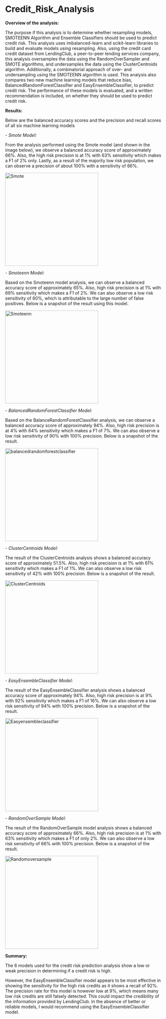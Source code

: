 # Credit_Risk_Analysis

**Overview of the analysis:**

The purpose if this analysis is to determine whether resampling models, SMOTEENN Algorithm and Ensemble Classifiers should be used to predict credit risk. This analysis uses imbalanced-learn and scikit-learn libraries to build and evaluate models using resampling. Also, using the credit card credit dataset from LendingClub, a peer-to-peer lending services company, this analysis oversamples the data using the RandomOverSampler and SMOTE algorithms, and undersamples the data using the ClusterCentroids algorithm. Additionally, a combinatorial approach of over- and undersampling using the SMOTEENN algorithm is used. This analysis also compares two new machine learning models that reduce bias, BalancedRandomForestClassifier and EasyEnsembleClassifier, to predict credit risk. The performance of these models is evaluated, and a written recommendation is included, on whether they should be used to predict credit risk.

**Results:**

Below are the balanced accuracy scores and the precision and recall scores of all six machine learning models

_- Smote Model:_

From the analysis performed using the Smote model (and shown in the image below), we observe a balanced accuracy score of approximately 66%. Also, the high risk precision is at 1% with 63% sensitivity which makes a F1 of 2% only. Lastly, as a result of the majority low risk population, we can observe a precision of about 100% with a sensitivity of 66%.

<img width="300" alt="Smote" src="https://user-images.githubusercontent.com/79670933/123569338-23c24d00-d794-11eb-9548-6337a48aa5e7.png">

_- Smoteenn Model:_

Based on the Smoteenn model analysis, we can observe a balanced accuracy score of approximately 65%. Also, high risk precision is at 1% with 69% sensitivity which makes a F1 of 2%. We can also observe a low risk sensitivity of 60%, which is attributable to the large number of  false positives. Below is a snapshot of the result using this model.
 
<img width="300" alt="Smoteenn" src="https://user-images.githubusercontent.com/79670933/123569339-245ae380-d794-11eb-887b-4e91cc29318b.png">

_- BalancedRandomForestClassifier Model:_

Based on the BalanceRandomForestClassifier analysis, we can observe a balanced accuracy score of approximately 94%. Also, high risk precision is at 4% with 64% sensitivity which makes a F1 of 7%. We can also observe a low risk sensitivity of 90% with 100% precision. Below is a snapshot of the result.

<img width="300" alt="balancedrandomforestclassifier" src="https://user-images.githubusercontent.com/79670933/123569340-245ae380-d794-11eb-9a8a-d7f78e3eda68.png">

_- ClusterCentroids Model:_

The result of the ClusterCentroids analysis shows a balanced accuracy score of approximately 51.5%. Also, high risk precision is at 1% with 61% sensitivity which makes a F1 of 1%. We can also observe a low risk sensitivity of 42% with 100% precision. Below is a snapshot of the result.

<img width="300" alt="ClusterCentroids" src="https://user-images.githubusercontent.com/79670933/123569341-245ae380-d794-11eb-8779-6cc557d0237d.png">

_- EasyEnsembleClassifier Model:_

The result of the EasyEnsembleClassifier analysis shows a balanced accuracy score of approximately 94%. Also, high risk precision is at 9% with 92% sensitivity which makes a F1 of 16%. We can also observe a low risk sensitivity of 94% with 100% precision. Below is a snapshot of the result.

<img width="300" alt="Easyensembleclassifier" src="https://user-images.githubusercontent.com/79670933/123569342-24f37a00-d794-11eb-8dfb-cc33932ef22a.png">

_- RandomOverSample Model:_

The result of the RandomOverSample model analysis shows a balanced accuracy score of approximately 66%. Also, high risk precision is at 1% with 63% sensitivity which makes a F1 of only 2%. We can also observe a low risk sensitivity of 66% with 100% precision. Below is a snapshot of the result.

<img width="300" alt="Randomoversample" src="https://user-images.githubusercontent.com/79670933/123569343-24f37a00-d794-11eb-8091-73b2cd7fe94e.png">


**Summary:**

The 6 models used for the credit risk prediction analysis show a low or weak precision in determining if a credit risk is high. 

However, the EasyEnsembleClassifier model appears to be most effective in showing the sensitivity for the high risk credits as it shows a recall of 92%. The precision rate for this model is however low at 9%, which means many low risk credits are still falsely detected. This could impact the credibility of the information provided by LendingClub. In the absence of better or reliable models, I would recommend using the EasyEnsembleClassifier model.
